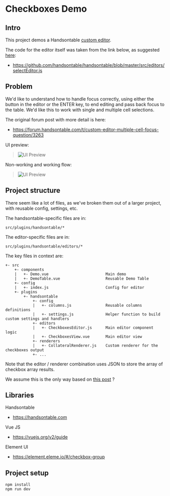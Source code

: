 # Checkboxes Demo


## Intro

This project demos a Handsontable [custom editor](https://handsontable.com/docs/7.0.3/tutorial-cell-editor.html).

The code for the editor itself was taken from the link below, as suggested [here](https://forum.handsontable.com/t/select-editor-tutorial-has-bugs/3232/12?u=dave.stewart):

- https://github.com/handsontable/handsontable/blob/master/src/editors/selectEditor.js

## Problem

We'd like to understand how to handle focus correctly, using either the button in the editor or the ENTER key, to end editing and pass back focus to the table. We'd like this to work with single and multiple cell selections.

The original forum post with more detail is here:

- https://forum.handsontable.com/t/custom-editor-multiple-cell-focus-question/3263

UI preview:

> ![UI Preview](https://forum.handsontable.com/uploads/default/original/1X/4d4e46c6efb15766919789d2a182def5b4d68b7c.png)

Non-working and working flow:

> ![UI Preview](http://g.recordit.co/OagvY54Uj9.gif)


## Project structure

There seem like a lot of files, as we've broken them out of a larger project, with reusable config, settings, etc.

The handsontable-specific files are in:

```
src/plugins/handsontable/*
```
The editor-specific files are in:

```
src/plugins/handsontable/editors/*
```

The key files in context are:

```
+- src
    +- components
    |   +- Demo.vue                         Main demo
    |   +- DemoTable.vue                    Reusable Demo Table
    +- config
    |   +- index.js                         Config for editor
    +- plugins
        +- handsontable
            +- config
            |   +- columns.js               Reusable columns definitions
            |   +- settings.js              Helper function to build custom settings and handlers
            +- editors
            |   +- CheckboxesEditor.js      Main editor component logic
            |   +- CheckboxesView.vue       Main editor view
            +- renderers
            |   +- CollateralRenderer.js    Custom renderer for the checkboxes output
            +- ...
```

Note that the editor / renderer combination uses JSON to store the array of checkbox array results.

We assume this is the only way based on [this post](https://forum.handsontable.com/t/how-to-use-an-array-of-array-of-objects-as-data-source/2812/2) ?



## Libraries

Handsontable

- https://handsontable.com

Vue JS

- https://vuejs.org/v2/guide

Element UI

- https://element.eleme.io/#/checkbox-group


## Project setup

```
npm install
npm run dev
```
